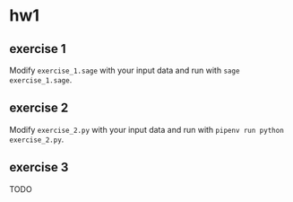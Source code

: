 # hw1

## exercise 1

Modify `exercise_1.sage` with your input data and run with `sage exercise_1.sage`.

## exercise 2

Modify `exercise_2.py` with your input data and run with `pipenv run python exercise_2.py`.

## exercise 3

TODO

